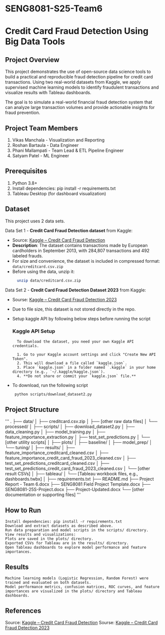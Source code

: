 ﻿# SENG8081-S25-Team6
# Credit Card Fraud Detection Using Big Data Tools

## Project Overview
This project demonstrates the use of open-source data science tools to build a practical and reproducible fraud detection pipeline for credit card transactions. Using two real-world datasets from Kaggle, we apply supervised machine learning models to identify fraudulent transactions and visualize results with Tableau dashboards.

The goal is to simulate a real-world financial fraud detection system that can analyze large transaction volumes and provide actionable insights for fraud prevention.

## Project Team Members
1. Vikas Manchala - Visualization and Reporting
2. Roshan Bartaula - Data Engineer
3. Phani Mallampati - Team Lead & ETL Pipeline Engineer
4. Satyam Patel - ML Engineer

## Prerequisites
1. Python 3.8+
2. Install dependencies: pip install -r requirements.txt
3. Tableau Desktop (for dashboard visualization)

## Dataset

This project uses 2 data sets.

Data Set 1 - **Credit Card Fraud Detection dataset** from Kaggle:
- Source: [Kaggle – Credit Card Fraud Detection](https://www.kaggle.com/datasets/mlg-ulb/creditcardfraud)
- **Description**: The dataset contains transactions made by European cardholders in September 2013, with 284,807 transactions and 492 labeled frauds.
- For size and convenience, the dataset is included in compressed format:  `data/creditcard.csv.zip`
- Before using the data, unzip it:
  ```bash
    unzip data/creditcard.csv.zip

 Data Set 2 - **Credit Card Fraud Detection Dataset 2023** from Kaggle:
- Sourse: [Kaggle – Credit Card Fraud Detection 2023](https://www.kaggle.com/datasets/nelgiriyewithana/credit-card-fraud-detection-dataset-2023)
- Due to file size, this dataset is not stored directly in the repo.
- Setup kaggle API by following below steps before running the script

  ### Kaggle API Setup

        To download the dataset, you need your own Kaggle API credentials.
        
        1. Go to your Kaggle account settings and click "Create New API Token".
        2. This will download a file called `kaggle.json`.
        3. Place `kaggle.json` in a folder named `.kaggle` in your home directory (e.g., `~/.kaggle/kaggle.json`).
        4. **Do not share or commit your `kaggle.json` file.**

   
- To download, run the following script
  ```bash
   python scripts/download_dataset2.py

## Project Structure
'''
.
├── data/
│   ├── creditcard.csv.zip
│   ├── [other raw data files]
│   └── processed/
│
├── scripts/
│   ├── download_dataset2.py
│   ├── data_cleaning.py
│   ├── model_training.py
│   ├── feature_importance_extraction.py
│   ├── test_set_predictions.py
│   └── [other utility scripts]
│
├── plots/
│   ├── baseline/
│   ├── model_prep/
│   └── tuning/
│
├── results/
│   ├── feature_importance_creditcard_cleaned.csv
│   ├── feature_importance_credit_card_fraud_2023_cleaned.csv
│   ├── test_set_predictions_creditcard_cleaned.csv
│   ├── test_set_predictions_credit_card_fraud_2023_cleaned.csv
│   └── [other result CSVs]
│
├── tableau/
│   └── [Tableau workbook files, e.g., dashboards.twbx]
│
├── requirements.txt
├── README.md
├── Project Report - Team 6.docx
├── SENG8081 Field Project Template.docx
├── SENG8081-25S-Project.docx
├── Project-Updated.docx
└── [other documentation or supporting files]
'''

## How to Run
    Install dependencies: pip install -r requirements.txt
    Download and extract datasets as described above.
    Run data preparation and model scripts in the scripts/ directory.
    View results and visualizations:
    Plots are saved in the plots/ directory.
    Exported CSVs for Tableau are in the results/ directory.
    Open Tableau dashboards to explore model performance and feature importances.

## Results
    Machine learning models (Logistic Regression, Random Forest) were trained and evaluated on both datasets.
    Model performance metrics, confusion matrices, ROC curves, and feature importances are visualized in the plots/ directory and Tableau dashboards.

## References
Source: [Kaggle – Credit Card Fraud Detection](https://www.kaggle.com/datasets/mlg-ulb/creditcardfraud)
Sourse: [Kaggle – Credit Card Fraud Detection 2023](https://www.kaggle.com/datasets/nelgiriyewithana/credit-card-fraud-detection-dataset-2023)
